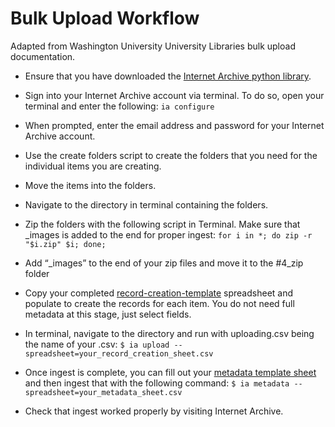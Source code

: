 # Bulk Upload Workflow 
Adapted from Washington University University Libraries bulk upload documentation.
- Ensure that you have downloaded the [Internet Archive python library](https://archive.org/developers/index.html). 
- Sign into your Internet Archive account via terminal. To do so, open your terminal and enter the following: 
    `ia configure`
- When prompted, enter the email address and password for your Internet Archive account.
- Use the create folders script to create the folders that you need for the individual items you are creating.
- Move the items into the folders.
- Navigate to the directory in terminal containing the folders.
- Zip the folders with the following script in Terminal. Make sure that _images is added to the end for proper ingest:
    `for i in *; do zip -r "$i.zip" $i; done;` 

- Add “_images” to the end of your zip files and move it to the #4_zip folder
- Copy your completed [record-creation-template](https://github.com/ers6/fbeyes_v2/blob/192dca805321069ca26a6e39e096eb180a450011/ia_workflow/record-creation-template.csv) spreadsheet and populate to create the records for each item. You do not need full metadata at this stage, just select fields.
- In terminal, navigate to the directory and run with uploading.csv being the name of your .csv:
  `$ ia upload --spreadsheet=your_record_creation_sheet.csv`
- Once ingest is complete, you can fill out your [metadata template sheet](https://github.com/ers6/fbeyes_v2/blob/94dbbad1a75eda3b495be48145ec50671f535cdc/ia_workflow/sample-IA-metadata-sheet.csv) and then ingest that with the following command:
    `$ ia metadata --spreadsheet=your_metadata_sheet.csv`
- Check that ingest worked properly by visiting Internet Archive. 
  
